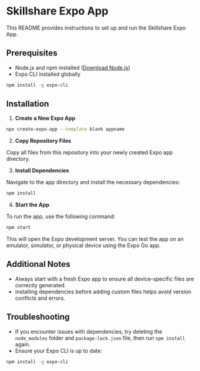 # Skillshare Expo App

This README provides instructions to set up and run the Skillshare Expo App.

## Prerequisites

- Node.js and npm installed ([Download Node.js](https://nodejs.org/))
- Expo CLI installed globally

```bash
npm install -g expo-cli
```

## Installation

1. **Create a New Expo App**

```bash
npx create-expo-app --template blank appname
```

2. **Copy Repository Files**

Copy all files from this repository into your newly created Expo app directory.

3. **Install Dependencies**

Navigate to the app directory and install the necessary dependencies:

```bash
npm install
```

4. **Start the App**

To run the app, use the following command:

```bash
npm start
```

This will open the Expo development server. You can test the app on an emulator, simulator, or physical device using the Expo Go app.

## Additional Notes

- Always start with a fresh Expo app to ensure all device-specific files are correctly generated.
- Installing dependencies before adding custom files helps avoid version conflicts and errors.

## Troubleshooting

- If you encounter issues with dependencies, try deleting the `node_modules` folder and `package-lock.json` file, then run `npm install` again.
- Ensure your Expo CLI is up to date:

```bash
npm install -g expo-cli
```

